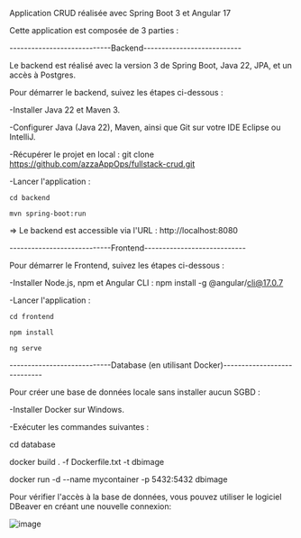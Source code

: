 Application CRUD réalisée avec Spring Boot 3 et Angular 17

Cette application est composée de 3 parties :

----------------------------Backend--------------------------- 

Le backend est réalisé avec la version 3 de Spring Boot, Java 22, JPA, et un accès à Postgres.

Pour démarrer le backend, suivez les étapes ci-dessous :

-Installer Java 22 et Maven 3.

-Configurer Java (Java 22), Maven, ainsi que Git sur votre IDE Eclipse ou IntelliJ.

-Récupérer le projet en local : git clone https://github.com/azzaAppOps/fullstack-crud.git

-Lancer l'application :

	cd backend

	mvn spring-boot:run

=> Le backend est accessible via l'URL : http://localhost:8080



----------------------------Frontend----------------------------

Pour démarrer le Frontend, suivez les étapes ci-dessous :

-Installer Node.js, npm et Angular CLI : npm install -g @angular/cli@17.0.7

-Lancer l'application :

	cd frontend

	npm install

	ng serve

	
	
----------------------------Database (en utilisant Docker)---------------------------- 

Pour créer une base de données locale sans installer aucun SGBD :

-Installer Docker sur Windows.

-Exécuter les commandes suivantes :

cd database

docker build . -f Dockerfile.txt -t dbimage

docker run -d --name mycontainer -p 5432:5432 dbimage

Pour vérifier l'accès à la base de données, vous pouvez utiliser le logiciel DBeaver en créant une nouvelle connexion:

![image](https://github.com/azzaAppOps/fullstack-crud/assets/155024106/7bdf0e45-3dad-4f21-8f06-6acfe07540f2)

